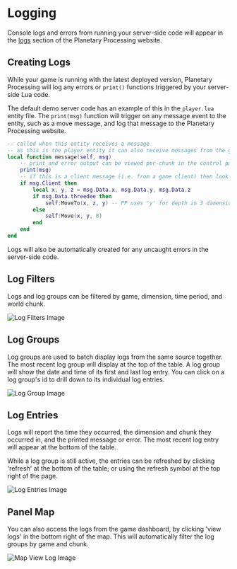 # Logging

Console logs and errors from running your server-side code will appear in the [logs](https://panel.planetaryprocessing.io/logs) section of the Planetary Processing website.

## Creating Logs

While your game is running with the latest deployed version, Planetary Processing will log any errors or `print()` functions triggered by your server-side Lua code.

The default demo server code has an example of this in the `player.lua` entity file. The `print(msg)` function will trigger on any message event to the entity, such as a move message, and log that message to the Planetary Processing website.

```lua
-- called when this entity receives a message
-- as this is the player entity it can also receive messages from the game client
local function message(self, msg)
    -- print and error output can be viewed per-chunk in the control panel
    print(msg)
    -- if this is a client message (i.e. from a game client) then look in the message's Data table
    if msg.Client then
        local x, y, z = msg.Data.x, msg.Data.y, msg.Data.z
        if msg.Data.threedee then
            self:MoveTo(x, z, y) -- PP uses 'y' for depth in 3 dimensional games, and 'z' for height
        else
            self:Move(x, y, 0)
        end
    end
end
```

Logs will also be automatically created for any uncaught errors in the server-side code.

## Log Filters

Logs and log groups can be filtered by game, dimension, time period, and world chunk.

![Log Filters Image](https://planetaryprocessing.io/static/img/pp_log_filters.png)

## Log Groups

Log groups are used to batch display logs from the same source together. The most recent log group will display at the top of the table. A log group will show the date and time of its first and last log entry. You can click on a log group's id to drill down to its individual log entries.

![Log Group Image](https://planetaryprocessing.io/static/img/pp_log_groups.png)

## Log Entries

Logs will report the time they occurred, the dimension and chunk they occurred in, and the printed message or error. The most recent log entry will appear at the bottom of the table.

While a log group is still active, the entries can be refreshed by clicking 'refresh' at the bottom of the table; or using the refresh symbol at the top right of the page.

![Log Entries Image](https://planetaryprocessing.io/static/img/pp_log_entries.png)

## Panel Map

You can also access the logs from the game dashboard, by clicking 'view logs' in the bottom right of the map. This will automatically filter the log groups by game and chunk.

![Map View Log Image](https://planetaryprocessing.io/static/img/pp_map_view_log.png)

